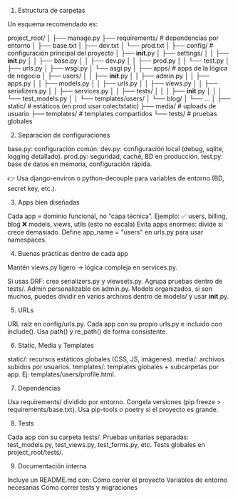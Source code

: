 1. Estructura de carpetas

Un esquema recomendado es:

project_root/
│
├── manage.py
├── requirements/                # dependencias por entorno
│   ├── base.txt
│   ├── dev.txt
│   └── prod.txt
│
├── config/                      # configuración principal del proyecto
│   ├── __init__.py
│   ├── settings/
│   │   ├── __init__.py
│   │   ├── base.py
│   │   ├── dev.py
│   │   ├── prod.py
│   │   └── test.py
│   ├── urls.py
│   ├── wsgi.py
│   └── asgi.py
│
├── apps/                        # apps de la lógica de negocio
│   ├── users/
│   │   ├── __init__.py
│   │   ├── admin.py
│   │   ├── apps.py
│   │   ├── models.py
│   │   ├── urls.py
│   │   ├── views.py
│   │   ├── serializers.py
│   │   ├── services.py
│   │   ├── tests/
│   │   │   ├── __init__.py
│   │   │   └── test_models.py
│   │   └── templates/users/
│   └── blog/
│       └── ...
│
├── static/                      # estáticos (en prod usar colectstatic)
├── media/                       # uploads de usuario
├── templates/                   # templates compartidos
└── tests/                       # pruebas globales

2. Separación de configuraciones

base.py: configuración común.
dev.py: configuración local (debug, sqlite, logging detallado).
prod.py: seguridad, caché, BD en producción.
test.py: base de datos en memoria, configuración rápida.

👉 Usa django-environ o python-decouple para variables de entorno (BD, secret key, etc.).

3. Apps bien diseñadas

Cada app = dominio funcional, no “capa técnica”. Ejemplo:
    ✅ users, billing, blog
    ❌ models, views, utils (esto no escala)
Evita apps enormes: divide si crece demasiado.
Define app_name = "users" en urls.py para usar namespaces.

4. Buenas prácticas dentro de cada app

Mantén views.py ligero → lógica compleja en services.py.

Si usas DRF: crea serializers.py y viewsets.py.
Agrupa pruebas dentro de tests/.
Admin personalizable en admin.py.
Models organizados, si son muchos, puedes dividir en varios archivos dentro de models/ y usar __init__.py.

5. URLs

URL raíz en config/urls.py.
Cada app con su propio urls.py e incluido con include().
Usa path() y re_path() de forma consistente.

6. Static, Media y Templates

static/: recursos estáticos globales (CSS, JS, imágenes).
media/: archivos subidos por usuarios.
templates/: templates globales + subcarpetas por app.
Ej: templates/users/profile.html.

7. Dependencias

Usa requirements/ dividido por entorno.
Congela versiones (pip freeze > requirements/base.txt).
Usa pip-tools o poetry si el proyecto es grande.

8. Tests

Cada app con su carpeta tests/.
Pruebas unitarias separadas: test_models.py, test_views.py, test_forms.py, etc.
Tests globales en project_root/tests/.

9. Documentación interna

Incluye un README.md con:
Cómo correr el proyecto
Variables de entorno necesarias
Cómo correr tests y migraciones